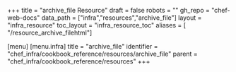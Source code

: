 +++
title = "archive_file Resource"
draft = false
robots = ""
gh_repo = "chef-web-docs"
data_path = ["infra","resources","archive_file"]
layout = "infra_resource"
toc_layout = "infra_resource_toc"
aliases = [ "/resource_archive_filehtml"]

[menu]
  [menu.infra]
    title = "archive_file"
    identifier = "chef_infra/cookbook_reference/resources/archive_file"
    parent = "chef_infra/cookbook_reference/resources"
+++

<!-- The contents of this page are automatically generated from the archive_file.yaml file in the data directory. -->
<!-- To suggest a change, edit the https://github.com/chef/chef/blob/main/lib/chef/resource/archive_file.rb file
      and submit a pull request to the https://github.com/chef/chef repository. -->
